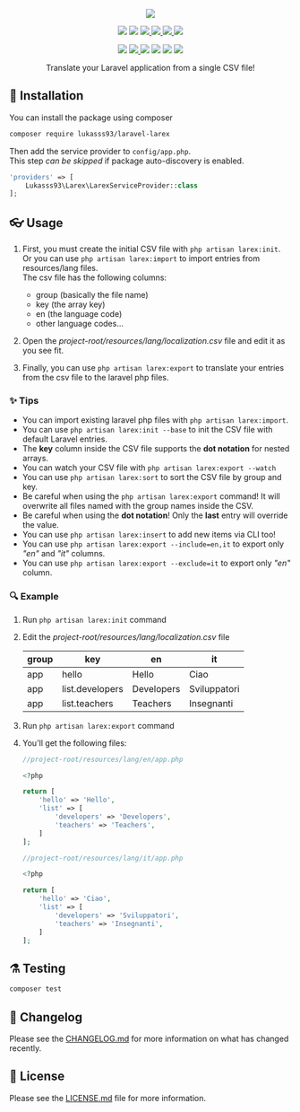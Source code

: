 <p align="center">
    <img src="https://i.imgur.com/oAegaoQ.png"/>
</p>

<p align="center">
  <img src="https://img.shields.io/badge/php-%3E%3D%207.2-blue"/>
  <img src="https://img.shields.io/badge/laravel-%3E%3D%206.0-orange"/>
  <a href="https://packagist.org/packages/lukasss93/laravel-larex">
    <img src="https://poser.pugx.org/lukasss93/laravel-larex/v/stable"/>
  </a>
  <a href="https://packagist.org/packages/lukasss93/laravel-larex">
    <img src="https://poser.pugx.org/lukasss93/laravel-larex/downloads"/>
  </a>
  <a href="https://packagist.org/packages/lukasss93/laravel-larex">
    <img src="https://poser.pugx.org/lukasss93/laravel-larex/license"/>
  </a>
  <a href="https://t.me/Lukasss93">
    <img src="https://img.shields.io/badge/chat%20on-telegram-blue"/>
  </a>
</p>

<p align="center">
  <img src="https://img.shields.io/github/workflow/status/Lukasss93/laravel-larex/run-tests"/>
  <a href="https://coveralls.io/github/Lukasss93/laravel-larex">
    <img src="https://img.shields.io/coveralls/github/Lukasss93/laravel-larex"/>
  </a>
  <img src="https://phpinsights.lucapatera.it/Lukasss93/laravel-larex/code"/>
  <img src="https://phpinsights.lucapatera.it/Lukasss93/laravel-larex/architecture"/>
  <img src="https://phpinsights.lucapatera.it/Lukasss93/laravel-larex/complexity"/>
  <img src="https://phpinsights.lucapatera.it/Lukasss93/laravel-larex/style"/>
</p>

<p align="center">
    Translate your Laravel application from a single CSV file!
</p>

## 🚀 Installation

You can install the package using composer

```bash
composer require lukasss93/laravel-larex  
```

Then add the service provider to `config/app.php`.  
This step *can be skipped* if package auto-discovery is enabled.

```php
'providers' => [
    Lukasss93\Larex\LarexServiceProvider::class
];
```

## 👓 Usage

1. First, you must create the initial CSV file with `php artisan larex:init`.<br>
   Or you can use `php artisan larex:import` to import entries from resources/lang files.<br>
   The csv file has the following columns:
   
   * group (basically the file name)
   * key (the array key)
   * en (the language code)
   * other language codes...

2. Open the *project-root/resources/lang/localization.csv* file and edit it as you see fit.

3. Finally, you can use `php artisan larex:export` to translate your entries from the csv file to the laravel php files.

### ✨ Tips

* You can import existing laravel php files with `php artisan larex:import`.
* You can use `php artisan larex:init --base` to init the CSV file with default Laravel entries.
* The **key** column inside the CSV file supports the **dot notation** for nested arrays.
* You can watch your CSV file with `php artisan larex:export --watch`
* You can use `php artisan larex:sort` to sort the CSV file by group and key.
* Be careful when using the `php artisan larex:export` command! It will overwrite all files named with the group names inside the CSV.
* Be careful when using the **dot notation**! Only the **last** entry will override the value.
* You can use `php artisan larex:insert` to add new items via CLI too!
* You can use `php artisan larex:export --include=en,it` to export only _"en"_ and _"it"_ columns.
* You can use `php artisan larex:export --exclude=it` to export only _"en"_ column.

### 🔍 Example

1. Run `php artisan larex:init` command

2. Edit the *project-root/resources/lang/localization.csv* file
   
   | group | key             | en         | it           |
   | ----- | --------------- | ---------- | ------------ |
   | app   | hello           | Hello      | Ciao         |
   | app   | list.developers | Developers | Sviluppatori |
   | app   | list.teachers   | Teachers   | Insegnanti   |

3. Run `php artisan larex:export` command

4. You'll get the following files:
   
   ```php
   //project-root/resources/lang/en/app.php
   
   <?php
   
   return [
       'hello' => 'Hello',
       'list' => [
           'developers' => 'Developers',
           'teachers' => 'Teachers',
       ]
   ];
   ```
   
   ```php
   //project-root/resources/lang/it/app.php
   
   <?php
   
   return [
       'hello' => 'Ciao',
       'list' => [
           'developers' => 'Sviluppatori',
           'teachers' => 'Insegnanti',
       ]
   ];
   ```

## ⚗️ Testing

```bash
composer test
```

## 📃 Changelog

Please see the [CHANGELOG.md](https://github.com/Lukasss93/laravel-larex/blob/master/CHANGELOG.md) for more information on what has changed recently.

## 📖 License

Please see the [LICENSE.md](https://github.com/Lukasss93/laravel-larex/blob/master/LICENSE.md) file for more information.
